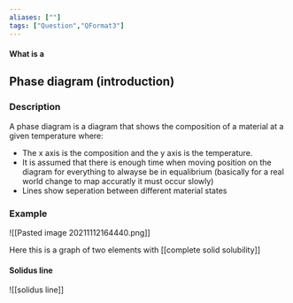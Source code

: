 ```yaml
---
aliases: [""]
tags: ["Question","QFormat3"]
---
```


#### What is a
## Phase diagram (introduction)
### Description
A phase diagram is a diagram that shows the composition of a material at a given temperature where:
- The x axis is the composition and the y axis is the temperature.
- It is assumed that there is enough time when moving position on the diagram for everything to alwayse be in equalibrium (basically for a real world change to map accuratly it must occur slowly)
- Lines show seperation between different material states

### Example
![[Pasted image 20211112164440.png]]

Here this is a graph of two elements with [[complete solid solubility]]

#### Solidus line
![[solidus line]]